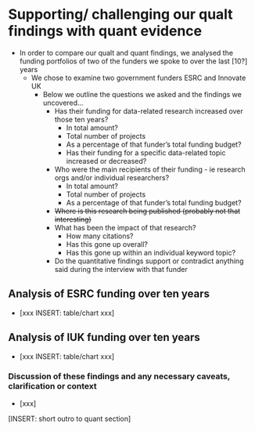 

# Supporting/ challenging our qualt findings with quant evidence

* In order to compare our qualt and quant findings, we analysed the funding portfolios of two of the funders we spoke to over the last [10?] years
	* We chose to examine two government funders ESRC and Innovate UK
		* Below we outline the questions we asked and the findings we uncovered… 
			* Has their funding for data-related research increased over those ten years? 
				* In total amount? 
				* Total number of projects
				* As a percentage of that funder’s total funding budget? 
				* Has their funding for a specific data-related topic increased or decreased?
			* Who were the main recipients of their funding - ie research orgs and/or individual researchers?
				* In total amount? 
				* Total number of projects
				* As a percentage of that funder’s total funding budget? 
			* ~~Where is this research being published (probably not that interesting)~~
			* What has been the impact of that research?
				* How many citations? 
				* Has this gone up overall? 
				* Has this gone up within an individual keyword topic?
			* Do the quantitative findings support or contradict anything said during the interview with that funder
## Analysis of ESRC funding over ten years
* [xxx INSERT: table/chart xxx]
## Analysis of IUK funding over ten years
* [xxx INSERT: table/chart xxx]
### Discussion of these findings and any necessary caveats, clarification or context
* [xxx]

[INSERT: short outro to quant section]
